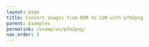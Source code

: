 ```yaml
---
layout: page
title: Convert images from HDR to LDR with pfm2png
parent: Examples
permalink: /examples/pfm2png/
nav_order: 1
---
```

